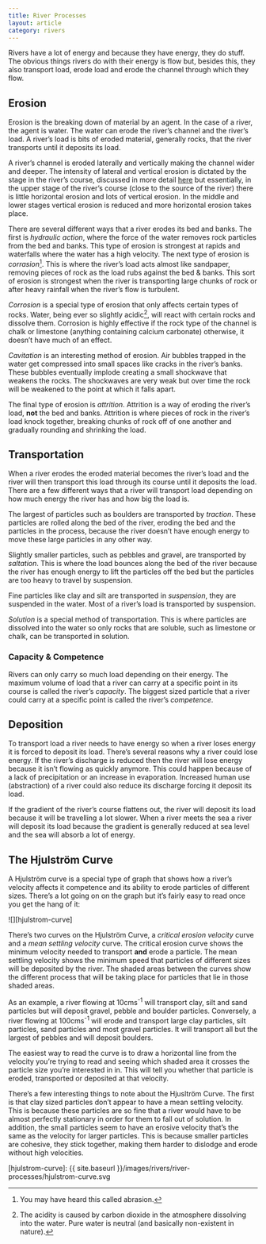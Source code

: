 ```yaml
---
title: River Processes
layout: article
category: rivers
---
```


Rivers have a lot of energy and because they have energy, they do stuff. The obvious things rivers do with their energy is flow but, besides this, they also transport load, erode load and erode the channel through which they flow. 

## Erosion

Erosion is the breaking down of material by an agent. In the case of a river, the agent is water. The water can erode the river’s channel and the river’s load. A river’s load is bits of eroded material, generally rocks, that the river transports until it deposits its load.

A river’s channel is eroded laterally and vertically making the channel wider and deeper. The intensity of lateral and vertical erosion is dictated by the stage in the river’s course, discussed in more detail [here][river-stages] but essentially, in the upper stage of the river’s course (close to the source of the river) there is little horizontal erosion and lots of vertical erosion. In the middle and lower stages vertical erosion is reduced and more horizontal erosion takes place. 

There are several different ways that a river erodes its bed and banks. The first is _hydraulic action_, where the force of the water removes rock particles from the bed and banks. This type of erosion is strongest at rapids and waterfalls where the water has a high velocity. The next type of erosion is _corrasion_[^1]. This is where the river’s load acts almost like sandpaper, removing pieces of rock as the load rubs against the bed & banks. This sort of erosion is strongest when the river is transporting large chunks of rock or after heavy rainfall when the river’s flow is turbulent. 

_Corrosion_ is a special type of erosion that only affects certain types of rocks. Water, being ever so slightly acidic[^2], will react with certain rocks and dissolve them. Corrosion is highly effective if the rock type of the channel is chalk or limestone (anything containing calcium carbonate) otherwise, it doesn’t have much of an effect.

_Cavitation_ is an interesting method of erosion. Air bubbles trapped in the water get compressed into small spaces like cracks in the river’s banks. These bubbles eventually implode creating a small shockwave that weakens the rocks. The shockwaves are very weak but over time the rock will be weakened to the point at which it falls apart.

The final type of erosion is _attrition_. Attrition is a way of eroding the river’s load, **not** the bed and banks. Attrition is where pieces of rock in the river’s load knock together, breaking chunks of rock off of one another and gradually rounding and shrinking the load.

## Transportation

When a river erodes the eroded material becomes the river’s load and the river will then transport this load through its course until it deposits the load. There are a few different ways that a river will transport load depending on how much energy the river has and how big the load is. 

The largest of particles such as boulders are transported by _traction_. These particles are rolled along the bed of the river, eroding the bed and the particles in the process, because the river doesn’t have enough energy to move these large particles in any other way. 

Slightly smaller particles, such as pebbles and gravel, are transported by _saltation_. This is where the load bounces along the bed of the river because the river has enough energy to lift the particles off the bed but the particles are too heavy to travel by suspension.

Fine particles like clay and silt are transported in _suspension_, they are suspended in the water. Most of a river’s load is transported by suspension.

_Solution_ is a special method of transportation. This is where particles are dissolved into the water so only rocks that are soluble, such as limestone or chalk, can be transported in solution.

### Capacity & Competence

Rivers can only carry so much load depending on their energy. The maximum volume of load that a river can carry at a specific point in its course is called the river’s _capacity_. The biggest sized particle that a river could carry at a specific point is called the river’s _competence_.

## Deposition

To transport load a river needs to have energy so when a river loses energy it is forced to deposit its load. There’s several reasons why a river could lose energy. If the river’s discharge is reduced then the river will lose energy because it isn’t flowing as quickly anymore. This could happen because of a lack of precipitation or an increase in evaporation. Increased human use (abstraction) of a river could also reduce its discharge forcing it deposit its load. 

If the gradient of the river’s course flattens out, the river will deposit its load because it will be travelling a lot slower. When a river meets the sea a river will deposit its load because the gradient is generally reduced at sea level and the sea will absorb a lot of energy. 

## The Hjulström Curve

A Hjulström curve is a special type of graph that shows how a river’s velocity affects it competence and its ability to erode particles of different sizes. There’s a lot going on on the graph but it’s fairly easy to read once you get the hang of it:

![][hjulstrom-curve]

There’s two curves on the Hjulström Curve, a _critical erosion velocity_ curve and a _mean settling velocity_ curve. The critical erosion curve shows the minimum velocity needed to transport **and** erode a particle. The mean settling velocity shows the minimum speed that particles of different sizes will be deposited by the river. The shaded areas between the curves show the different process that will be taking place for particles that lie in those shaded areas. 

As an example, a river flowing at 10cms<sup>-1</sup> will transport clay, silt and sand particles but will deposit gravel, pebble and boulder particles. Conversely, a river flowing at 100cms<sup>-1</sup> will erode and transport large clay particles, silt particles, sand particles and most gravel particles. It will transport all but the largest of pebbles and will deposit boulders. 

The easiest way to read the curve is to draw a horizontal line from the velocity you’re trying to read and seeing which shaded area it crosses the particle size you’re interested in in. This will tell you whether that particle is eroded, transported or deposited at that velocity.

There’s a few interesting things to note about the Hjusltröm Curve. The first is that clay sized particles don’t appear to have a mean settling velocity. This is because these particles are so fine that a river would have to be almost perfectly stationary in order for them to fall out of solution. In addition, the small particles seem to have an erosive velocity that’s the same as the velocity for larger particles. This is because smaller particles are cohesive, they stick together, making them harder to dislodge and erode without high velocities. 

[^1]: You may have heard this called abrasion. 

[^2]: The acidity is caused by carbon dioxide in the atmosphere dissolving into the water. Pure water is neutral (and basically non-existent in nature). 

[river-stages]: /rivers/long-and-cross-profiles/#Changing.River.Processes
[hjulstrom-curve]: {{ site.baseurl }}/images/rivers/river-processes/hjulstrom-curve.svg
